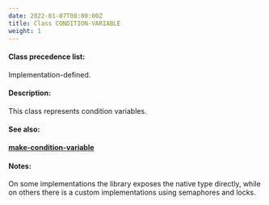 ```yaml
---
date: 2022-01-07T08:00:00Z
title: Class CONDITION-VARIABLE
weight: 1
---
```


#### Class precedence list:

Implementation-defined.

#### Description:

This class represents condition variables.

#### See also:

[**make-condition-variable**](../make-condition-variable)

#### Notes:

On some implementations the library exposes the native type directly,
while on others there is a custom implementations using semaphores and
locks.
